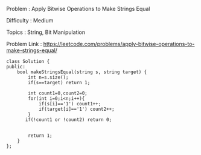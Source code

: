 Problem :  Apply Bitwise Operations to Make Strings Equal

Difficulty : Medium

Topics : String, Bit Manipulation

Problem Link : https://leetcode.com/problems/apply-bitwise-operations-to-make-strings-equal/
    
    
    class Solution {
    public:
        bool makeStringsEqual(string s, string target) {
            int n=s.size();
            if(s==target) return 1;
            
            int count1=0,count2=0;
            for(int i=0;i<n;i++){
                if(s[i]=='1') count1++;
                if(target[i]=='1') count2++;
            }
           if(!count1 or !count2) return 0;
              
            
            return 1;
        }
    };
